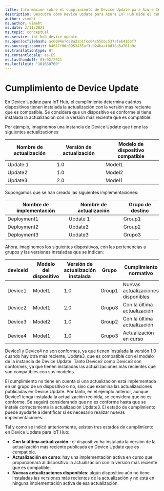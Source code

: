 ```yaml
---
title: Información sobre el cumplimiento de Device Update para Azure IoT Hub | Microsoft Docs
description: Descubra cómo Device Update para Azure IoT Hub mide el cumplimiento en la actualización de dispositivos.
author: vimeht
ms.author: vimeht
ms.date: 2/11/2021
ms.topic: conceptual
ms.service: iot-hub-device-update
ms.openlocfilehash: ac6094efde8a32b1fcc04c55bbc537afeb4166f7
ms.sourcegitcommit: b4647f06c0953435af3cb24baaf6d15a5a761a9c
ms.translationtype: HT
ms.contentlocale: es-ES
ms.lasthandoff: 03/02/2021
ms.locfileid: "101660760"
---
```

# <a name="device-update-compliance"></a>Cumplimiento de Device Update

En Device Update para IoT Hub, el cumplimiento determina cuántos dispositivos tienen instalada la actualización con la versión más reciente que es compatible. Se considera que un dispositivo es conforme si tiene instalada la actualización con la versión más reciente que es compatible. 

Por ejemplo, imaginemos una instancia de Device Update que tiene las siguientes actualizaciones:

|Nombre de actualización|Versión de actualización|Modelo de dispositivo compatible|
|-----------|--------------|-----------------------|
|Update 1    |1.0    |Model1|
|Update2    |1.0    |Model2|
|Update3    |2.0    |Model1|

Supongamos que se han creado las siguientes implementaciones:

|Nombre de implementación    |Nombre de actualización    |Grupo de destino|
|-----------|--------------|-------------------|
|Deployment1    |Update 1    |Group1|
|Deployment2    |Update2    |Group2|
|Deployment3    |Update3    |Grupo3|

Ahora, imaginemos los siguientes dispositivos, con las pertenencias a grupos y las versiones instaladas que se indican:

|deviceId   |Modelo del dispositivo   |Versión de actualización instalada|Grupo |Cumplimiento normativo|
|-----------|--------------|-----------------------|-----|---------|
|Device1    |Model1 |1.0    |Group1 |Nuevas actualizaciones disponibles</span>|
|Device2    |Model1 |2.0    |Grupo3 |Con la última actualización|
|Device3    |Model2 |1.0    |Group2 |Con la última actualización|
|Device4    |Model1 |1.0    |Grupo3 |Actualización en curso|

Device1 y Device4 no son conformes, ya que tienen instalada la versión 1.0 cuando hay otra más reciente, Update3, que es compatible con el modelo de la instancia de Device Update. Tanto Device2 como Device3 son conformes, ya que tienen instaladas las actualizaciones más recientes que son compatibles con sus modelos.

El cumplimiento no tiene en cuenta si una actualización está implementada en un grupo de un dispositivo o no, sino que examina las actualizaciones publicadas en Device Update. Por tanto, en el ejemplo anterior, aunque Device1 tenga instalada la actualización recibida, se considera que no es conforme. Se seguirá considerando que no es conforme hasta que se instale correctamente la actualización Update3. El estado de cumplimiento puede ayudarle a identificar si es necesario realizar nuevas implementaciones. 

Tal y como se indicó anteriormente, existen tres estados de cumplimiento en Device Update para IoT Hub:

*   **Con la última actualización** : el dispositivo ha instalado la versión de la actualización más reciente publicada en Device Update que es compatible.
*   **Actualización en curso**: hay una implementación activa en curso que proporcionará al dispositivo la actualización con la versión más reciente que es compatible.
*   **Nuevas actualizaciones disponibles**: algún dispositivo aún no tiene instaladas las versiones más recientes de la actualización y no está en ninguna implementación activa de esa actualización.
